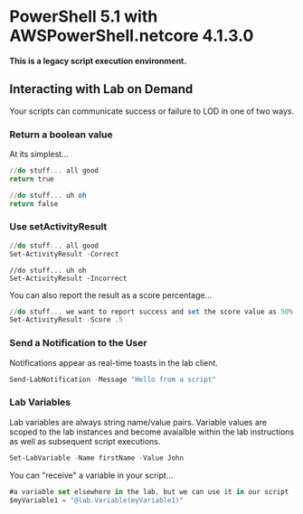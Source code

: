 # PowerShell 5.1 with AWSPowerShell.netcore 4.1.3.0

**This is a legacy script execution environment.**      

## Interacting with Lab on Demand

Your scripts can communicate success or failure to LOD in one of two ways.

### Return a boolean value 

At its simplest...

```PowerShell
//do stuff... all good
return true
```

```PowerShell
//do stuff... uh oh
return false
```

### Use setActivityResult

```PowerShell
//do stuff... all good
Set-ActivityResult -Correct
```

```
//do stuff... uh oh
Set-ActivityResult -Incorrect
```

You can also report the result as a score percentage...

```PowerShell
//do stuff... we want to report success and set the score value as 50%
Set-ActivityResult -Score .5
```

### Send a Notification to the User

Notifications appear as real-time toasts in the lab client.

```PowerShell
Send-LabNotification -Message "Hello from a script"
```

### Lab Variables

Lab variables are always string name/value pairs. Variable values are scoped to the lab instances and become avaialble within the lab instructions as well as subsequent script executions. 

```PowerShell
Set-LabVariable -Name firstName -Value John
```

You can "receive" a variable in your script...

```JavaScript
#a variable set elsewhere in the lab, but we can use it in our script
$myVariable1 = "@lab.Variable(myVariable1)"
```